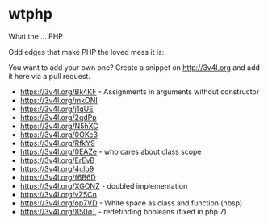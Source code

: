 # wtphp
What the ... PHP

Odd edges that make PHP the loved mess it is:

You want to add your own one? Create a snippet on http://3v4l.org and add it here via a pull request.

* https://3v4l.org/Bk4KF - Assignments in arguments without constructor
* https://3v4l.org/mkONI
* https://3v4l.org/j1qUE
* https://3v4l.org/2qdPp
* https://3v4l.org/N5hXC
* https://3v4l.org/0OKe3
* https://3v4l.org/RfkY9
* https://3v4l.org/0EAZe - who cares about class scope
* https://3v4l.org/ErEvB
* https://3v4l.org/4clb9
* https://3v4l.org/f6B6D
* https://3v4l.org/XGONZ - doubled implementation
* https://3v4l.org/vZ5Cn
* https://3v4l.org/op7VD - White space as class and function (nbsp)
* https://3v4l.org/850qT - redefinding booleans (fixed in php 7)
